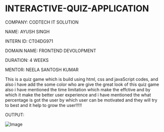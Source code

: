# INTERACTIVE-QUIZ-APPLICATION
COMPANY: CODTECH IT SOLUTION

NAME: AYUSH SINGH

INTERN ID: CT04DG971

DOMAIN NAME: FRONTEND DEVOLOPMENT

DURATION: 4 WEEKS

MENTOR: NEELA SANTOSH KUMAR

This is a quiz game which is build using html, css and javaScript codes, and  also  i have add the some color who are give the great look of this quiz game also i have mentioned the time limitation which make the effctive and by which it make  the better user experience and i have mentioned the what percentage is got the user by which user can be motivated and they will try to best and it help to grow the user!!!!!

OUTPUT:

![Image](https://github.com/user-attachments/assets/a71dfb66-7684-4999-a9ca-a24e8c92ecdb)
